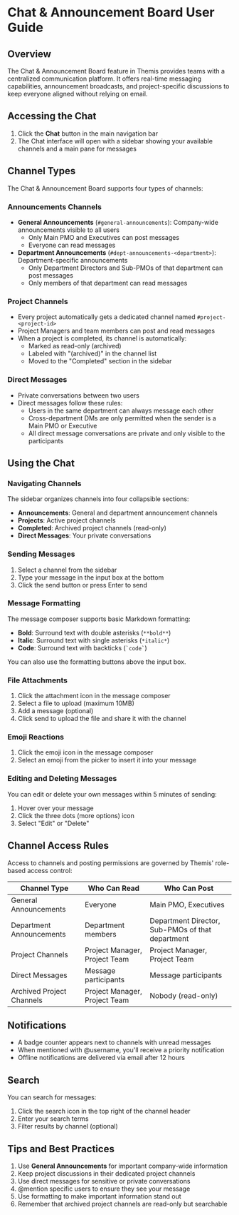 # Chat & Announcement Board User Guide

## Overview

The Chat & Announcement Board feature in Themis provides teams with a centralized communication platform. It offers real-time messaging capabilities, announcement broadcasts, and project-specific discussions to keep everyone aligned without relying on email.

## Accessing the Chat

1. Click the **Chat** button in the main navigation bar
2. The Chat interface will open with a sidebar showing your available channels and a main pane for messages

## Channel Types

The Chat & Announcement Board supports four types of channels:

### Announcements Channels

- **General Announcements** (`#general-announcements`): Company-wide announcements visible to all users
  - Only Main PMO and Executives can post messages
  - Everyone can read messages
- **Department Announcements** (`#dept-announcements-<department>`): Department-specific announcements
  - Only Department Directors and Sub-PMOs of that department can post messages
  - Only members of that department can read messages

### Project Channels

- Every project automatically gets a dedicated channel named `#project-<project-id>`
- Project Managers and team members can post and read messages
- When a project is completed, its channel is automatically:
  - Marked as read-only (archived)
  - Labeled with "(archived)" in the channel list
  - Moved to the "Completed" section in the sidebar

### Direct Messages

- Private conversations between two users
- Direct messages follow these rules:
  - Users in the same department can always message each other
  - Cross-department DMs are only permitted when the sender is a Main PMO or Executive
  - All direct message conversations are private and only visible to the participants

## Using the Chat

### Navigating Channels

The sidebar organizes channels into four collapsible sections:
- **Announcements**: General and department announcement channels
- **Projects**: Active project channels
- **Completed**: Archived project channels (read-only)
- **Direct Messages**: Your private conversations

### Sending Messages

1. Select a channel from the sidebar
2. Type your message in the input box at the bottom
3. Click the send button or press Enter to send

### Message Formatting

The message composer supports basic Markdown formatting:
- **Bold**: Surround text with double asterisks (`**bold**`)
- **Italic**: Surround text with single asterisks (`*italic*`)
- **Code**: Surround text with backticks (`` `code` ``)

You can also use the formatting buttons above the input box.

### File Attachments

1. Click the attachment icon in the message composer
2. Select a file to upload (maximum 10MB)
3. Add a message (optional)
4. Click send to upload the file and share it with the channel

### Emoji Reactions

1. Click the emoji icon in the message composer
2. Select an emoji from the picker to insert it into your message

### Editing and Deleting Messages

You can edit or delete your own messages within 5 minutes of sending:
1. Hover over your message
2. Click the three dots (more options) icon
3. Select "Edit" or "Delete"

## Channel Access Rules

Access to channels and posting permissions are governed by Themis' role-based access control:

| Channel Type | Who Can Read | Who Can Post |
|--------------|--------------|--------------|
| General Announcements | Everyone | Main PMO, Executives |
| Department Announcements | Department members | Department Director, Sub-PMOs of that department |
| Project Channels | Project Manager, Project Team | Project Manager, Project Team |
| Direct Messages | Message participants | Message participants |
| Archived Project Channels | Project Manager, Project Team | Nobody (read-only) |

## Notifications

- A badge counter appears next to channels with unread messages
- When mentioned with @username, you'll receive a priority notification
- Offline notifications are delivered via email after 12 hours

## Search

You can search for messages:
1. Click the search icon in the top right of the channel header
2. Enter your search terms
3. Filter results by channel (optional)

## Tips and Best Practices

1. Use **General Announcements** for important company-wide information
2. Keep project discussions in their dedicated project channels
3. Use direct messages for sensitive or private conversations
4. @mention specific users to ensure they see your message
5. Use formatting to make important information stand out
6. Remember that archived project channels are read-only but searchable 